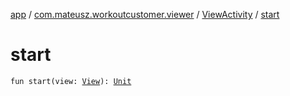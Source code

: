 [app](../../index.md) / [com.mateusz.workoutcustomer.viewer](../index.md) / [ViewActivity](index.md) / [start](./start.md)

# start

`fun start(view: `[`View`](https://developer.android.com/reference/android/view/View.html)`): `[`Unit`](https://kotlinlang.org/api/latest/jvm/stdlib/kotlin/-unit/index.html)